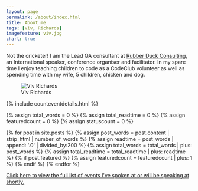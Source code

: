 ```yaml
---
layout: page
permalink: /about/index.html
title: About me
tags: [Viv, Richards]
imagefeature: viv.jpg
chart: true
---
```

Not the cricketer! I am the Lead QA consultant at <a href="http://rubberduckconsulting.co.uk/" target="_blank">Rubber Duck Consulting</a>, an International speaker, conference organiser and facilitator. In my spare time I enjoy teaching children to code as a CodeClub volunteer as well as spending time with my wife, 5 children, chicken and dog.

<figure>
  <img src="{{ site.url }}/images/viv.jpg" alt="Viv Richards">
  <figcaption>Viv Richards</figcaption>
</figure>

{% include counteventdetails.html %}

{% assign total_words = 0 %}
{% assign total_readtime = 0 %}
{% assign featuredcount = 0 %}
{% assign statuscount = 0 %}

{% for post in site.posts %}
    {% assign post_words = post.content | strip_html | number_of_words %}
    {% assign readtime = post_words | append: '.0' | divided_by:200 %}
    {% assign total_words = total_words | plus: post_words %}
    {% assign total_readtime = total_readtime | plus: readtime %}
    {% if post.featured %}
    {% assign featuredcount = featuredcount | plus: 1 %}
    {% endif %}
{% endfor %}

<a href="{{ site.url }}/events">Click here to view the full list of events I've spoken at or will be speaking at shortly.</a>
